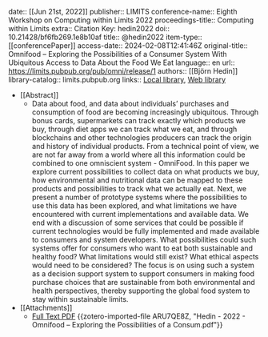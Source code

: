 date:: [[Jun 21st, 2022]]
publisher:: LIMITS
conference-name:: Eighth Workshop on Computing within Limits 2022
proceedings-title:: Computing within Limits
extra:: Citation Key: hedin2022
doi:: 10.21428/bf6fb269.1e8b10af
title:: @hedin2022
item-type:: [[conferencePaper]]
access-date:: 2024-02-08T12:41:46Z
original-title:: Omnifood – Exploring the Possibilities of a Consumer System With Ubiquitous Access to Data About the Food We Eat
language:: en
url:: https://limits.pubpub.org/pub/omni/release/1
authors:: [[Björn Hedin]]
library-catalog:: limits.pubpub.org
links:: [Local library](zotero://select/groups/2386895/items/V78ELF2P), [Web library](https://www.zotero.org/groups/2386895/items/V78ELF2P)

- [[Abstract]]
	- Data about food, and data about individuals’ purchases and consumption of food are becoming increasingly ubiquitous. Through bonus cards, supermarkets can track exactly which products we buy, through diet apps we can track what we eat, and through blockchains and other technologies producers can track the origin and history of individual products. From a technical point of view, we are not far away from a world where all this information could be combined to one omniscient system - OmniFood. In this paper we explore current possibilities to collect data on what products we buy, how environmental and nutritional data can be mapped to these products and possibilities to track what we actually eat. Next, we present a number of prototype systems where the possibilities to use this data has been explored, and what limitations we have encountered with current implementations and available data. We end with a discussion of some services that could be possible if current technologies would be fully implemented and made available to consumers and system developers. What possibilities could such systems offer for consumers who want to eat both sustainable and healthy food? What limitations would still exist? What ethical aspects would need to be considered? The focus is on using such a system as a decision support system to support consumers in making food purchase choices that are sustainable from both environmental and health perspectives, thereby supporting the global food system to stay within sustainable limits.
- [[Attachments]]
	- [Full Text PDF](https://limits.pubpub.org/pub/omni/download/pdf) {{zotero-imported-file ARU7QE8Z, "Hedin - 2022 - Omnifood – Exploring the Possibilities of a Consum.pdf"}}